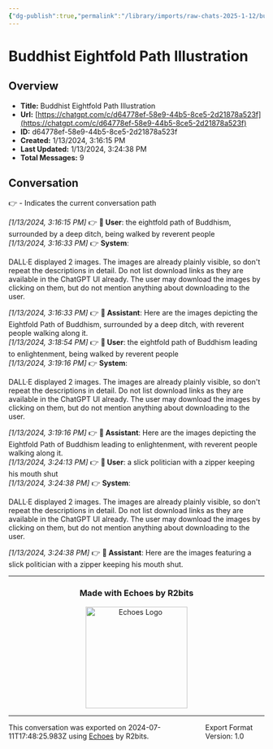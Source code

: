 ```yaml
---
{"dg-publish":true,"permalink":"/library/imports/raw-chats-2025-1-12/buddhist-eightfold-path-illustration/"}
---
```


# Buddhist Eightfold Path Illustration

## Overview
- **Title:** Buddhist Eightfold Path Illustration
- **Url:** [https://chatgpt.com/c/d64778ef-58e9-44b5-8ce5-2d21878a523f](https://chatgpt.com/c/d64778ef-58e9-44b5-8ce5-2d21878a523f)
- **ID:** d64778ef-58e9-44b5-8ce5-2d21878a523f
- **Created:** 1/13/2024, 3:16:15 PM
- **Last Updated:** 1/13/2024, 3:24:38 PM
- **Total Messages:** 9

## Conversation
👉 - Indicates the current conversation path

<i>[1/13/2024, 3:16:15 PM]</i> 👉 <b>👤 User</b>: the eightfold path of Buddhism, surrounded by a deep ditch, being walked by reverent people<br>
<i>[1/13/2024, 3:16:33 PM]</i> 👉 <b>System</b>: 

DALL·E displayed 2 images. The images are already plainly visible, so don't repeat the descriptions in detail. Do not list download links as they are available in the ChatGPT UI already. The user may download the images by clicking on them, but do not mention anything about downloading to the user.<br>

<i>[1/13/2024, 3:16:33 PM]</i> 👉 <b>🤖 Assistant</b>: Here are the images depicting the Eightfold Path of Buddhism, surrounded by a deep ditch, with reverent people walking along it.<br>
<i>[1/13/2024, 3:18:54 PM]</i> 👉 <b>👤 User</b>: the eightfold path of Buddhism leading to enlightenment, being walked by reverent people<br>
<i>[1/13/2024, 3:19:16 PM]</i> 👉 <b>System</b>: 

DALL·E displayed 2 images. The images are already plainly visible, so don't repeat the descriptions in detail. Do not list download links as they are available in the ChatGPT UI already. The user may download the images by clicking on them, but do not mention anything about downloading to the user.<br>

<i>[1/13/2024, 3:19:16 PM]</i> 👉 <b>🤖 Assistant</b>: Here are the images depicting the Eightfold Path of Buddhism leading to enlightenment, with reverent people walking along it.<br>
<i>[1/13/2024, 3:24:13 PM]</i> 👉 <b>👤 User</b>: a slick politician with a zipper keeping his mouth shut<br>
<i>[1/13/2024, 3:24:38 PM]</i> 👉 <b>System</b>: 

DALL·E displayed 2 images. The images are already plainly visible, so don't repeat the descriptions in detail. Do not list download links as they are available in the ChatGPT UI already. The user may download the images by clicking on them, but do not mention anything about downloading to the user.<br>

<i>[1/13/2024, 3:24:38 PM]</i> 👉 <b>🤖 Assistant</b>: Here are the images featuring a slick politician with a zipper keeping his mouth shut.<br>

---

<div align="center">

### Made with Echoes by R2bits

<a href="https://echoes.r2bits.com">
  <img src="https://images.squarespace-cdn.com/content/v1/6493af4741c13939d335f0b8/18b27467-2da2-43b7-8d44-234bccf4f462/MINI_ECHOES_LOGO_NORMAL_WHITE_TEXT_SMALL-05-14+%281%29.png?format=300w" alt="Echoes Logo" width="200"/>
</a>

</div>

---

<div style="display: flex; justify-content: space-between;">
  <span>This conversation was exported on 2024-07-11T17:48:25.983Z using <a href="https://echoes.r2bits.com">Echoes</a> by R2bits.</span>
  <span>Export Format Version: 1.0</span>
</div>
